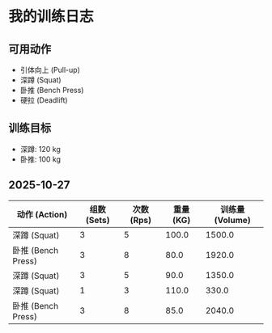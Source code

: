 # 我的训练日志

## 可用动作
- 引体向上 (Pull-up)
- 深蹲 (Squat)
- 卧推 (Bench Press)
- 硬拉 (Deadlift)

## 训练目标
- 深蹲: 120 kg
- 卧推: 100 kg


## 2025-10-27
| 动作 (Action) | 组数 (Sets) | 次数 (Rps) | 重量 (KG) | 训练量 (Volume) |
|---------------|-------------|------------|-----------|-----------------|
| 深蹲 (Squat) | 3 | 5 | 100.0 | 1500.0 |
| 卧推 (Bench Press) | 3 | 8 | 80.0 | 1920.0 |
| 深蹲 (Squat) | 3 | 5 | 90.0 | 1350.0 |
| 深蹲 (Squat) | 1 | 3 | 110.0 | 330.0 |
| 卧推 (Bench Press) | 3 | 8 | 85.0 | 2040.0 |